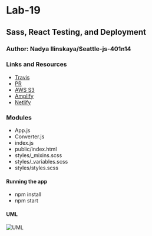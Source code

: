 # Lab-19

## Sass, React Testing, and Deployment

### Author: Nadya Ilinskaya/Seattle-js-401n14

### Links and Resources

- [Travis](https://www.travis-ci.com/nadili-401-advanced-javascript/lab-19)
- [PR](https://github.com/nadili-401-advanced-javascript/lab-19/pull/1)
- [AWS S3](https://)
- [Amplify](https://)
- [Netlify](https://)

### Modules

- App.js
- Converter.js
- index.js
- public/index.html
- styles/_mixins.scss
- styles/_variables.scss
- styles/styles.scss

#### Running the app

- npm install 
- npm start

#### UML

![ UML](/assets/lab-18-uml.jpg)

